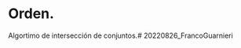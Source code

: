 # Orden.

Algortimo de intersección de conjuntos.#   2 0 2 2 0 8 2 6 _ F r a n c o G u a r n i e r i  
 